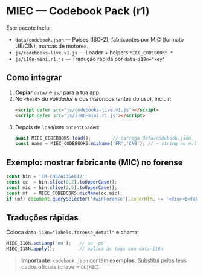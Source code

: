 
# MIEC — Codebook Pack (r1)

Este pacote inclui:
- `data/codebook.json` — Países (ISO-2), fabricantes por MIC (formato UE/CIN), marcas de motores.
- `js/codebooks-live.v1.js` — Loader + helpers `MIEC_CODEBOOKS.*`
- `js/i18n-mini.r1.js` — Tradução rápida por `data-i18n="key"`

## Como integrar

1. **Copiar** `data/` e `js/` para a tua app.
2. No `<head>` do *validador* e dos *históricos* (antes do uso), incluir:
   ```html
   <script defer src="js/codebooks-live.v1.js"></script>
   <script defer src="js/i18n-mini.r1.js"></script>
   ```
3. Depois de `load`/`DOMContentLoaded`:
   ```js
   await MIEC_CODEBOOKS.load();        // carrega data/codebook.json
   const name = MIEC_CODEBOOKS.micName('FR','CNB'); // → string ou null
   ```

## Exemplo: mostrar fabricante (MIC) no forense
```js
const hin = 'FR-CNBZA135A612';
const cc  = hin.slice(0,2).toUpperCase();
const mic = hin.slice(2,5).toUpperCase();
const mf  = MIEC_CODEBOOKS.micName(cc,mic);
if (mf) document.querySelector('#winForense').innerHTML += '<div><b>Fabricante:</b> '+mf+'</div>';
```

## Traduções rápidas
Coloca `data-i18n="labels.forense_detail"` e chama:
```js
MIEC_I18N.setLang('en');   // ou 'pt'
MIEC_I18N.apply();         // aplica às tags com data-i18n
```

> **Importante**: `codebook.json` contém **exemplos**. Substitui pelos teus dados oficiais (chave = `CC|MIC`).
